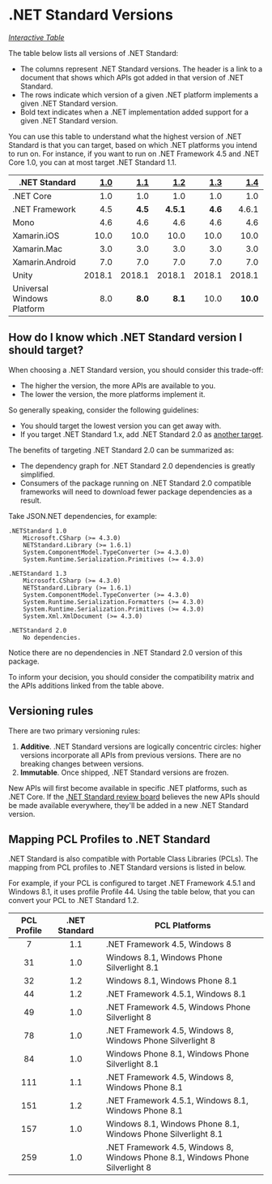 # .NET Standard Versions

*[Interactive Table](http://immo.landwerth.net/netstandard-versions/#)*

The table below lists all versions of .NET Standard:

* The columns represent .NET Standard versions. The header is a link to a
  document that shows which APIs got added in that version of .NET Standard.
* The rows indicate which version of a given .NET platform implements a given
  .NET Standard version.
* Bold text indicates when a .NET implementation added support for a given .NET
  Standard version.

You can use this table to understand what the highest version of .NET Standard
is that you can target, based on which .NET platforms you intend to run on. For
instance, if you want to run on .NET Framework 4.5 and .NET Core 1.0, you can at
most target .NET Standard 1.1.

|<div align="right">.NET Standard</div>|   [1.0] |   [1.1] |   [1.2] |   [1.3] |   [1.4] |        [1.5] |        [1.6] |        [2.0] |        [2.1] |
|:-------------------------------------|--------:|--------:|--------:|--------:|--------:|-------------:|-------------:|-------------:|-------------:|
|.NET Core                             |    1.0  |    1.0  |  1.0    |    1.0  |    1.0  |   1.0        | **1.0**      | **2.0**      |              |
|.NET Framework                        |    4.5  |  **4.5**|**4.5.1**|  **4.6**|    4.6.1|   4.6.1      |   4.6.1      | **4.6.1**    |              |
|Mono                                  |    4.6  |    4.6  |  4.6    |    4.6  |    4.6  |   4.6        | **4.6**      | **5.4**      |              |
|Xamarin.iOS                           |   10.0  |   10.0  | 10.0    |   10.0  |   10.0  |  10.0        |**10.0**      |**10.14**     |              |
|Xamarin.Mac                           |    3.0  |    3.0  |  3.0    |    3.0  |    3.0  |   3.0        | **3.0**      | **3.8**      |              |
|Xamarin.Android                       |    7.0  |    7.0  |  7.0    |    7.0  |    7.0  |   7.0        | **7.0**      | **8.0**      |              |
|Unity                                 | 2018.1  |  2018.1 |  2018.1 |  2018.1 |  2018.1 |       2018.1 | 2018.1       |**2018.1**    |              |
|Universal Windows Platform            |    8.0  |  **8.0**|**8.1**  |   10.0  | **10.0**|  10.0.16299  |  10.0.16299  |**10.0.16299**|              |

[1.0]: versions/netstandard1.0.md
[1.1]: versions/netstandard1.1.md
[1.2]: versions/netstandard1.2.md
[1.3]: versions/netstandard1.3.md
[1.4]: versions/netstandard1.4.md
[1.5]: versions/netstandard1.5.md
[1.6]: versions/netstandard1.6.md
[2.0]: versions/netstandard2.0.md
[2.1]: versions/netstandard2.1.md

## How do I know which .NET Standard version I should target?

When choosing a .NET Standard version, you should consider this trade-off:

* The higher the version, the more APIs are available to you.
* The lower the version, the more platforms implement it.

So generally speaking, consider the following guidelines:

* You should target the lowest version you can get away with.
* If you target .NET Standard 1.x, add .NET Standard 2.0 as [another target][multi-target].

The benefits of targeting .NET Standard 2.0 can be summarized as:

* The dependency graph for .NET Standard 2.0 dependencies is greatly simplified.
* Consumers of the package running on .NET Standard 2.0 compatible frameworks
  will need to download fewer package dependencies as a result.

Take JSON.NET dependencies, for example:

    .NETStandard 1.0
        Microsoft.CSharp (>= 4.3.0)
        NETStandard.Library (>= 1.6.1)
        System.ComponentModel.TypeConverter (>= 4.3.0)
        System.Runtime.Serialization.Primitives (>= 4.3.0)

    .NETStandard 1.3
        Microsoft.CSharp (>= 4.3.0)
        NETStandard.Library (>= 1.6.1)
        System.ComponentModel.TypeConverter (>= 4.3.0)
        System.Runtime.Serialization.Formatters (>= 4.3.0)
        System.Runtime.Serialization.Primitives (>= 4.3.0)
        System.Xml.XmlDocument (>= 4.3.0)

    .NETStandard 2.0
        No dependencies.

Notice there are no dependencies in .NET Standard 2.0 version of this package.

To inform your decision, you should consider the compatibility matrix and the
APIs additions linked from the table above.

[multi-target]: https://docs.microsoft.com/en-us/dotnet/standard/frameworks#how-to-specify-target-frameworks

## Versioning rules

There are two primary versioning rules:

1. **Additive**. .NET Standard versions are logically concentric circles: higher
   versions incorporate all APIs from previous versions. There are no breaking
   changes between versions.
2. **Immutable**. Once shipped, .NET Standard versions are frozen.

New APIs will first become available in specific .NET platforms, such as .NET
Core. If the [.NET Standard review board][netstandard-board] believes the new
APIs should be made available everywhere, they'll be added in a new .NET
Standard version.

[netstandard-board]: governance/README.md#review-board

## Mapping PCL Profiles to .NET Standard

.NET Standard is also compatible with Portable Class Libraries (PCLs). The
mapping from PCL profiles to .NET Standard versions is listed in below.

For example, if your PCL is configured to target .NET Framework 4.5.1 and
Windows 8.1, it uses profile Profile 44. Using the table below, that you can
convert your PCL to .NET Standard 1.2.

| PCL Profile | .NET Standard | PCL Platforms
|:-----------:|:-------------:|------------------------------------------------------------------------------
| 7           | 1.1           | .NET Framework 4.5, Windows 8
| 31          | 1.0           | Windows 8.1, Windows Phone Silverlight 8.1
| 32          | 1.2           | Windows 8.1, Windows Phone 8.1
| 44          | 1.2           | .NET Framework 4.5.1, Windows 8.1
| 49          | 1.0           | .NET Framework 4.5, Windows Phone Silverlight 8
| 78          | 1.0           | .NET Framework 4.5, Windows 8, Windows Phone Silverlight 8
| 84          | 1.0           | Windows Phone 8.1, Windows Phone Silverlight 8.1
| 111         | 1.1           | .NET Framework 4.5, Windows 8, Windows Phone 8.1
| 151         | 1.2           | .NET Framework 4.5.1, Windows 8.1, Windows Phone 8.1
| 157         | 1.0           | Windows 8.1, Windows Phone 8.1, Windows Phone Silverlight 8.1
| 259         | 1.0           | .NET Framework 4.5, Windows 8, Windows Phone 8.1, Windows Phone Silverlight 8

